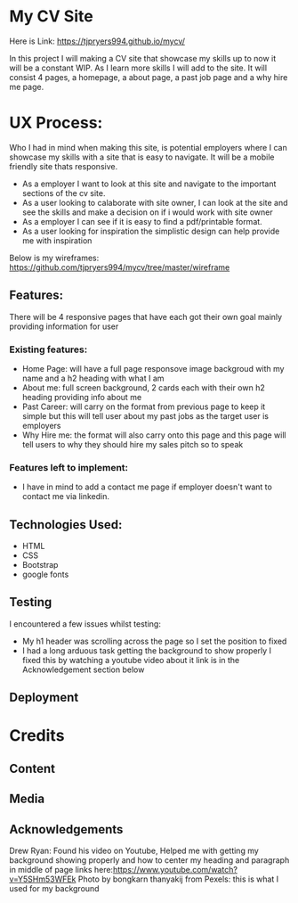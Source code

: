 # My CV Site
Here is Link: https://tjpryers994.github.io/mycv/

In this project I will making a CV site that showcase my skills up to now it will be a constant WIP. As I learn more skills I will add to the site.
It will consist 4 pages, a homepage, a about page, a past job page and a why hire me page.


# UX Process:

Who I had in mind when making this site, is potential employers where I can showcase my skills with a site that is easy to navigate. It will be a mobile friendly site thats responsive. 

* As a employer I want to look at this site and navigate to the important sections of the cv site.
* As a user looking to calaborate with site owner, I can look at the site and see the skills and make a decision on if i would work with site owner
* As a employer I can see if it is easy to find a pdf/printable format.
* As a user looking for inspiration the simplistic design can help provide me with inspiration

Below is my wireframes:
https://github.com/tjpryers994/mycv/tree/master/wireframe



## Features:
There will be 4 responsive pages that have each got their own goal mainly providing information for user
### Existing features:
* Home Page: will have a full page responsove image backgroud with my name and a h2 heading with what I am 
* About me: full screen background, 2 cards each with their own h2 heading providing info about me
* Past Career: will carry on the format from previous page to keep it simple but this will tell user about my past jobs as the target user is employers
* Why Hire me: the format will also carry onto this page and this page will tell users to why they should hire my sales pitch so to speak

### Features left to implement:
* I have in mind to add a contact me page if employer doesn't want to contact me via linkedin.


## Technologies Used:
* HTML
* CSS
* Bootstrap
* google fonts


## Testing
I encountered a few issues whilst testing:
* My h1 header was scrolling across the page so I set the position to fixed
* I had a long arduous task getting the background to show properly I fixed this by watching a youtube video about it link is in the Acknowledgement section below

## Deployment



# Credits


## Content
## Media
## Acknowledgements
Drew Ryan: Found his video on Youtube, Helped me with getting my background showing properly and how to center my heading and paragraph in middle of page
links here:https://www.youtube.com/watch?v=Y5SHm53WFEk
Photo by bongkarn thanyakij from Pexels: this is what I used for my background
